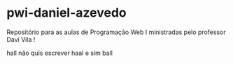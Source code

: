 # pwi-daniel-azevedo
Repositório para as aulas de Programação Web I ministradas pelo professor Davi Vila ! 


hall não quis escrever haal e sim ball
